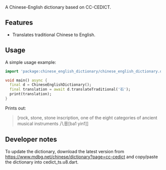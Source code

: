 A Chinese-English dictionary based on CC-CEDICT.

## Features

- Translates traditional Chinese to English.

## Usage

A simple usage example:

```dart
import 'package:chinese_english_dictionary/chinese_english_dictionary.dart';

void main() async {
  final d = ChineseEnglishDictionary();
  final translation = await d.translateTraditional('石');
  print(translation);
}
```

Prints out:

> [rock, stone, stone inscription, one of the eight categories of ancient musical instruments 八音[ba1 yin1]]

## Developer notes

To update the dictionary, download the latest version from https://www.mdbg.net/chinese/dictionary?page=cc-cedict and copy/paste the dictionary into cedict_ts.u8.dart.
